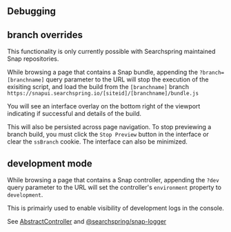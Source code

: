 ## Debugging

## branch overrides  

This functionality is only currently possible with Searchspring maintained Snap repositories.

While browsing a page that contains a Snap bundle, appending the `?branch=[branchname]` query parameter to the URL will stop the execution of the exisiting script, and load the build from the `[branchname]` branch `https://snapui.searchspring.io/[siteid]/[branchname]/bundle.js`

You will see an interface overlay on the bottom right of the viewport indicating if successful and details of the build. 

This will also be persisted across page navigation. To stop previewing a branch build, you must click the `Stop Preview` button in the interface or clear the `ssBranch` cookie. The interface can also be minimized. 


## development mode

While browsing a page that contains a Snap controller, appending the `?dev` query parameter to the URL will set the controller's `environment` property to `development`. 

This is primairly used to enable visibility of development logs in the console. 

See [AbstractController](https://github.com/searchspring/snap/tree/main/packages/snap-controller/src/Abstract) and [@searchspring/snap-logger](https://github.com/searchspring/snap/tree/main/packages/snap-logger)

